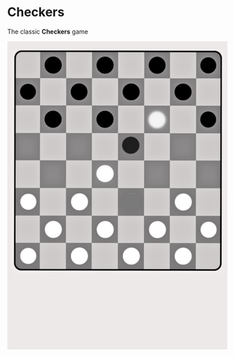 # Checkers

The classic **Checkers** game

<img width="582" alt="image" src="https://github.com/Irtaza2009/Checkers/blob/main/Checkers.png">
